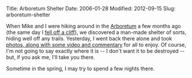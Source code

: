 Title: Arboretum Shelter
Date: 2006-01-28
Modified: 2012-09-15
Slug: arboretum-shelter

When Mike and I were hiking around in the <a href="http://www.cob.org/services/recreation/parks-trails/sehome-arboretum.aspx">Arboretum</a> a few months ago (the same day I <a href="http://www.pig-monkey.com/2005/10/25/take-the-quick-way-down/" >fell off a cliff</a>), we discovered a man-made shelter of sorts, hiding well off any trails. Yesterday, I went back there alone and took <a href="http://www.flickr.com/search/?q=shelter&w=17680393%40N03">photos, along with some video and commentary</a> for all to enjoy. Of course, I'm not going to say exactly where it is -- I don't want it to be destroyed -- but, if you ask me, I'll take you there.

Sometime in the spring, I may try to spend a few nights there.
